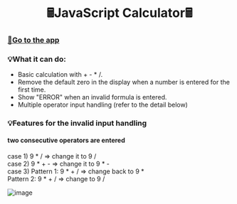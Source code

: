 <h1 align="center">🖩JavaScript Calculator🖩</h1>
<h3><a href="https://yukiramu.github.io/WMAD-JavaScript-Calculator/" target="_blank">🌷Go to the app</a></h3>

<h3 align="left">💡What it can do:</h3>

- Basic calculation with + - * /.  
- Remove the default zero in the display when a number is entered for the first time.
- Show "ERROR" when an invalid formula is entered.
- Multiple operator input handling (refer to the detail below)

<h3 align="left">💡Features for the invalid input handling</h3>

<h4>two consecutive operators are entered</h4>
case 1) 9 * / => change it to 9 /<br>
case 2) 9 * + - => change it to 9 * -<br>
case 3) Pattern 1: 9 * + / => change back to 9 *<br>
Pattern 2: 9 * + / => change to 9 /<br>


![image](https://user-images.githubusercontent.com/76931326/111820268-86a36e80-889e-11eb-83a0-7193e7130b00.png)
